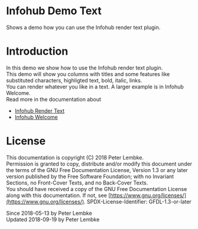 # Infohub Demo Text

Shows a demo how you can use the Infohub render text plugin.

# Introduction

In this demo we show how to use the Infohub render text plugin.  
This demo will show you columns with titles and some features like substituted characters, highligted text, bold,
italic, links.  
You can render whatever you like in a text. A larger example is in Infohub Welcome.  
Read more in the documentation about

- [Infohub Render Text](plugin,infohub_render_text)
- [Infohub Welcome](plugin,infohub_welcome)

# License

This documentation is copyright (C) 2018 Peter Lembke.  
Permission is granted to copy, distribute and/or modify this document under the terms of the GNU Free Documentation
License, Version 1.3 or any later version published by the Free Software Foundation; with no Invariant Sections, no
Front-Cover Texts, and no Back-Cover Texts.  
You should have received a copy of the GNU Free Documentation License along with this documentation. If not,
see [https://www.gnu.org/licenses/](https://www.gnu.org/licenses/). SPDX-License-Identifier: GFDL-1.3-or-later

Since 2018-05-13 by Peter Lembke  
Updated 2018-09-19 by Peter Lembke  
